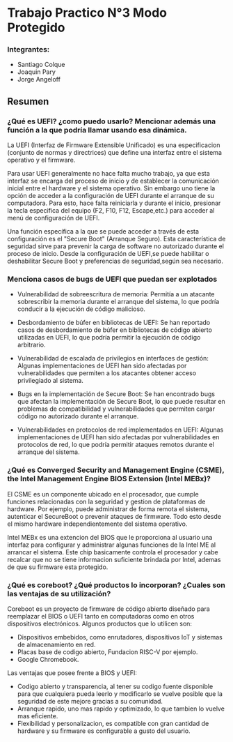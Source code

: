 # Trabajo Practico N°3 Modo Protegido

### Integrantes:

* Santiago Colque
* Joaquin Pary
* Jorge Angeloff

## Resumen


### ¿Qué es UEFI? ¿como puedo usarlo? Mencionar además una función a la que podría llamar usando esa dinámica.  

La UEFI (Interfaz de Firmware Extensible Unificado) es una especificacion (conjunto de normas y directrices) que define una interfaz entre el sistema operativo y el firmware.

Para usar UEFI generalmente no hace falta mucho trabajo, ya que esta interfaz se encarga del proceso de inicio y de establecer la comunicación inicial entre el hardware y el sistema operativo. Sin embargo uno tiene la opción de acceder a la configuración de UEFI durante el arranque de su computadora. Para esto, hace falta reiniciarla y durante el inicio, presionar la tecla especifica del equipo (F2, F10, F12, Escape,etc.) para acceder al menú de configuración de UEFI. 

Una función específica a la que se puede  acceder a través de esta configuración es el "Secure Boot" (Arranque Seguro). Esta característica de seguridad sirve para prevenir la carga de software no autorizado durante el proceso de inicio. Desde la configuración de UEFI,se puede habilitar o deshabilitar Secure Boot y preferencias de seguridad,según sea necesario. 

### Menciona casos de bugs de UEFI que puedan ser explotados

* Vulnerabilidad de sobreescritura de memoria: Permitía a un atacante sobrescribir la memoria durante el arranque del sistema, lo que podría conducir a la ejecución de código malicioso.

* Desbordamiento de búfer en bibliotecas de UEFI: Se han reportado casos de desbordamiento de búfer en bibliotecas de código abierto utilizadas en UEFI, lo que podría permitir la ejecución de código arbitrario.

* Vulnerabilidad de escalada de privilegios en interfaces de gestión: Algunas implementaciones de UEFI han sido afectadas por vulnerabilidades que permiten a los atacantes obtener acceso privilegiado al sistema.

* Bugs en la implementación de Secure Boot: Se han encontrado bugs que afectan la implementación de Secure Boot, lo que puede resultar en problemas de compatibilidad y vulnerabilidades que permiten cargar código no autorizado durante el arranque.

* Vulnerabilidades en protocolos de red implementados en UEFI: Algunas implementaciones de UEFI han sido afectadas por vulnerabilidades en protocolos de red, lo que podría permitir ataques remotos durante el arranque del sistema.



###  ¿Qué es Converged Security and Management Engine (CSME), the Intel Management Engine BIOS Extension (Intel MEBx)?

El CSME es un componente ubicado en el procesador, que cumple funciones relacionadas con la seguridad y gestion de plataformas de hardware. Por ejemplo, puede administrar de forma remota el sistema, autenticar el SecureBoot o prevenir ataques de firmware. Todo esto desde el mismo hardware independientemente del sistema operativo.

Intel MEBx es una extencion del BIOS que le proporciona al usuario una interfaz para configurar y administrar algunas funciones de la Intel ME al arrancar el sistema. Este chip basicamente controla el procesador y cabe recalcar que no se tiene informacion suficiente brindada por Intel, ademas de que su firmware esta protegido.


### ¿Qué es coreboot? ¿Qué productos lo incorporan? ¿Cuales son las ventajas de su utilización?

Coreboot es un proyecto de firmware de código abierto diseñado para reemplazar el BIOS o UEFI tanto en computadoras como en otros dispositivos electrónicos. Algunos productos que lo utilicen son:

* Dispositivos embebidos, como enrutadores, dispositivos IoT y sistemas de almacenamiento en red.
* Placas base de codigo abierto, Fundacion RISC-V por ejemplo.
* Google Chromebook.

Las ventajas que posee frente a BIOS y UEFI:

* Codigo abierto y transparencia, al tener su codigo fuente disponible para que cualquiera pueda leerlo y modificarlo se vuelve posible que la seguridad de este mejore gracias a su comunidad.
* Arranque rapido, uno mas rapido y optimizado, lo que tambien lo vuelve mas eficiente.
* Flexibilidad y personalizacion, es compatible con gran cantidad de hardware y su firmware es configurable a gusto del usuario.


